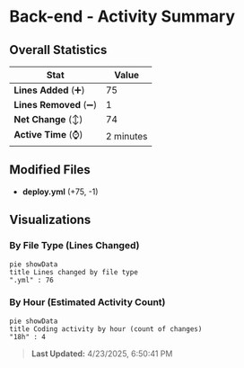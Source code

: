 # Back-end - Activity Summary 

## Overall Statistics

| Stat                   | Value                                                             |
| ---------------------- | ----------------------------------------------------------------- |
| **Lines Added** (➕)   | 75                                          |
| **Lines Removed** (➖) | 1                                        |
| **Net Change** (↕)    | 74                |
| **Active Time** (⌚)   | 2 minutes |


## Modified Files
- **deploy.yml** (+75, -1)

## Visualizations

### By File Type (Lines Changed)

```mermaid
pie showData
title Lines changed by file type
".yml" : 76
```

### By Hour (Estimated Activity Count)

```mermaid
pie showData
title Coding activity by hour (count of changes)
"18h" : 4
```


> **Last Updated:** 4/23/2025, 6:50:41 PM
